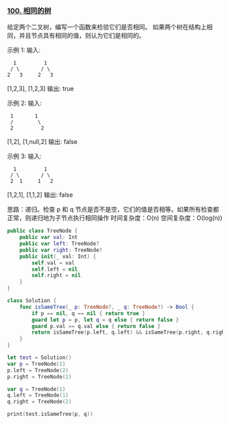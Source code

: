 ### [100. 相同的树](https://leetcode-cn.com/problems/same-tree/)

给定两个二叉树，编写一个函数来检验它们是否相同。 
 如果两个树在结构上相同，并且节点具有相同的值，则认为它们是相同的。

 示例 1: 
 输入:

```
  1         1
 / \       / \
2   3     2   3
```

 [1,2,3],   [1,2,3] 
 输出: true

 示例 2:
 输入:

```
 1       1
 /        \
 2         2
```

 [1,2],     [1,null,2]
 输出: false

 示例 3:
 输入:

```
  1         1
 / \       / \
 2  1     1   2
```

 [1,2,1],   [1,1,2]
 输出: false

 思路：递归。检查 p 和 q 节点是否不是空，它们的值是否相等。如果所有检查都正常，则递归地为子节点执行相同操作
 时间复杂度：O(n)
 空间复杂度：O(log(n))

```swift
public class TreeNode {
    public var val: Int
    public var left: TreeNode?
    public var right: TreeNode?
    public init(_ val: Int) {
        self.val = val
        self.left = nil
        self.right = nil
    }
}

class Solution {
    func isSameTree(_ p: TreeNode?, _ q: TreeNode?) -> Bool {
        if p == nil, q == nil { return true }
        guard let p = p, let q = q else { return false }
        guard p.val == q.val else { return false }        
        return isSameTree(p.left, q.left) && isSameTree(p.right, q.right)
    }
}

let test = Solution()
var p = TreeNode(1)
p.left = TreeNode(2)
p.right = TreeNode(1)

var q = TreeNode(1)
q.left = TreeNode(1)
q.right = TreeNode(2)

print(test.isSameTree(p, q))
```

